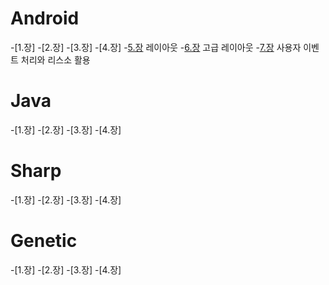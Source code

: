 # Android
-[1.장]
-[2.장]
-[3.장]
-[4.장]
-[5.장]() 레이아웃
-[6.장]() 고급 레이아웃
-[7.장]() 사용자 이벤트 처리와 리스소 활용

# Java
-[1.장]
-[2.장]
-[3.장]
-[4.장]


# Sharp
-[1.장]
-[2.장]
-[3.장]
-[4.장]

# Genetic
-[1.장]
-[2.장]
-[3.장]
-[4.장]


